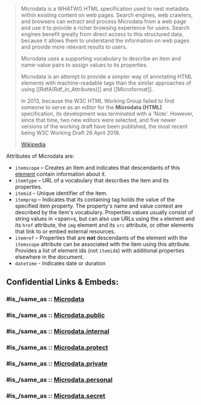 
> Microdata is a WHATWG HTML specification used to nest metadata within existing content on web pages. 
> Search engines, web crawlers, and browsers can extract and process Microdata from a web page and use it to provide a richer browsing experience for users. 
> Search engines benefit greatly from direct access to this structured data, 
> because it allows them to understand the information on web pages 
> and provide more relevant results to users. 
> 
> Microdata uses a supporting vocabulary to describe an item 
> and name-value pairs to assign values to its properties. 
> 
> Microdata is an attempt to provide a simpler way of annotating HTML elements 
> with machine-readable tags 
> than the similar approaches of using [[RdfA(Rdf_in_Attributes)]] and [[Microformat]].
>
> In 2013, because the W3C HTML Working Group failed to find someone to serve as an editor for the **Microdata (HTML)** specification, its development was terminated with a 'Note'. However, since that time, two new editors were selected, and five newer versions of the working draft have been published, the most recent being W3C Working Draft 26 April 2018.
>
> [Wikipedia](https://en.wikipedia.org/wiki/Microdata%20(HTML))

Attributes of Microdata are: 
- `itemscope` – Creates an Item and indicates that descendants of this [element](https://en.wikipedia.org/wiki/HTML_element "HTML element") 
  contain information about it.
- `itemtype` – URL of a vocabulary that describes the item and its properties.
- `itemid` – Unique identifier of the item.
- `itemprop` – Indicates that its containing tag holds the value of the specified item property. 
  The property's name and value context are described by the item's vocabulary. 
  Properties values usually consist of string values in \<span>s, 
  but can also use URLs using the `a` element and its `href` attribute, 
  the `img` element and its `src` attribute, or other elements 
  that link to or embed external resources.
- `itemref` – Properties that are **not** descendants of the element with the `itemscope` attribute 
  can be associated with the item using this attribute. 
  Provides a list of element ids (not `itemid`s) with additional properties elsewhere in the document.
- `datetime` - Indicates date or duration


## Confidential Links & Embeds: 

### #is_/same_as :: [Microdata](/_Standards/W3C/RDF(Resource_Description_Framework)/Microdata.md) 

### #is_/same_as :: [Microdata.public](/_public/W3C/RDF(Resource_Description_Framework)/Microdata.public.md) 

### #is_/same_as :: [Microdata.internal](/_internal/W3C/RDF(Resource_Description_Framework)/Microdata.internal.md) 

### #is_/same_as :: [Microdata.protect](/_protect/W3C/RDF(Resource_Description_Framework)/Microdata.protect.md) 

### #is_/same_as :: [Microdata.private](/_private/W3C/RDF(Resource_Description_Framework)/Microdata.private.md) 

### #is_/same_as :: [Microdata.personal](/_personal/W3C/RDF(Resource_Description_Framework)/Microdata.personal.md) 

### #is_/same_as :: [Microdata.secret](/_secret/W3C/RDF(Resource_Description_Framework)/Microdata.secret.md)

